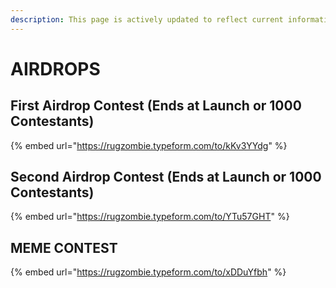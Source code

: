 ```yaml
---
description: This page is actively updated to reflect current information.
---
```


# AIRDROPS

## First Airdrop Contest \(Ends at Launch or 1000 Contestants\) 

{% embed url="https://rugzombie.typeform.com/to/kKv3YYdg" %}

## Second Airdrop Contest \(Ends at Launch or 1000 Contestants\) 

{% embed url="https://rugzombie.typeform.com/to/YTu57GHT" %}

## MEME CONTEST

{% embed url="https://rugzombie.typeform.com/to/xDDuYfbh" %}





